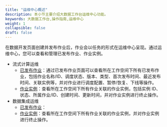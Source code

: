 ```yaml
---
title: "运维中心概述"
description: 本小节主要介绍大数据工作台运维中心功能。 
keywords: 大数据工作台,操作指南,运维中心
weight: 1
collapsible: false
draft: false
---
```


在数据开发页面创建并发布作业后，作业会以任务的形式在运维中心呈现。通过运维中心，您可以查看和管理已发布作业、作业实例。

- 流式计算运维
  - [已发布作业](../online/released_job)：通过已发布作业页面可以查看所在工作空间下所有已发布作业，包括作业名称/ID、调度状态、版本、类型、首次发布时间、最近发布时间、关联实例等，并对作业进行调度配置、暂停/恢复、下线等操作。
  - [作业实例](../online/job_instance)：查看所在工作空间下所有作业关联的作业实例，包括实例 ID、状态、所属作业/ID、创建时间、更新时间，并对作业实例进行终止操作。
- 数据集成运维
  - [已发布作业](../online/released_job)：
  - [作业实例](../online/released_job)：查看所在工作空间下所有作业关联的作业实例，并对作业实例进行终止操作。
